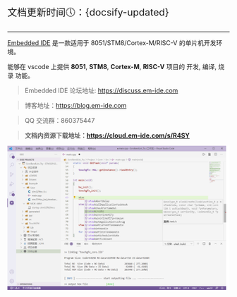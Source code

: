 
<p style="font-size: 22px;">文档更新时间🕔：{docsify-updated}</p>

***

[Embedded IDE](https://marketplace.visualstudio.com/items?itemName=CL.eide) 是一款适用于 8051/STM8/Cortex-M/RISC-V 的单片机开发环境。

能够在 vscode 上提供 **8051**, **STM8**, **Cortex-M**, **RISC-V** 项目的 开发, 编译, 烧录 功能。

> Embedded IDE 论坛地址: https://discuss.em-ide.com

> 博客地址：https://blog.em-ide.com

> QQ 交流群：860375447

> **文档内资源下载地址：https://cloud.em-ide.com/s/R4SY**

![preview](./preview.png)

